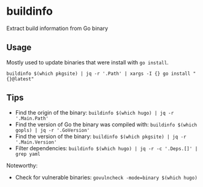 # buildinfo

Extract build information from Go binary

## Usage

Mostly used to update binaries that were install with `go install`.

```
buildinfo $(which pkgsite) | jq -r '.Path' | xargs -I {} go install "{}@latest"
```

## Tips

- Find the origin of the binary: `buildinfo $(which hugo) | jq -r '.Main.Path'`
- Find the version of Go the binary was compiled with: `buildinfo $(which gopls) | jq -r '.GoVersion'`
- Find the version of the binary: `buildinfo $(which pkgsite) | jq -r '.Main.Version'`
- Filter dependencies: `buildinfo $(which hugo) | jq -r -c '.Deps.[]' | grep yaml`

Noteworthy:

- Check for vulnerable binaries: `govulncheck -mode=binary $(which hugo)`

